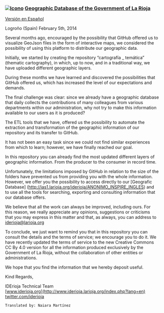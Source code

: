 ### [![Icono](http://www.iderioja.larioja.org/imagenes/logo_iderioja_56x70.gif)](http://www.iderioja.org)  [Geographic Database of the Government of La Rioja](https://github.com/iderioja/base_datos_geografica)
[Versión en Español](https://github.com/iderioja/base_datos_geografica/blob/master/README.md)

Logroño (Spain) February 5th, 2014

Several months ago, encouraged by the possibility that GitHub offered us to visualize GeoJson files in the form of interactive maps, we considered the possibility of using this platform to distribute our geographic data.

Initially, we started by creating the repository “cartografía _ temática” (thematic cartography), in which, up to now, and in a traditional way, we have uploaded different geographic layers.

During these months we have learned and discovered the possibilities that GitHub offered us, which has increased the level of our expectations and demands.

The final challenge was clear: since we already have a geographic database that daily collects the contributions of many colleagues from various departments within our administration, why not try to make this information available to our users as it is produced?

The ETL tools that we have, offered us the possibility to automate the extraction and transformation of the geographic information of our repository and its transfer to GitHub.

It has not been an easy task since we could not find similar experiences from which to learn; however, we have finally reached our goal.

In this repository you can already find the most updated different layers of geographic information. From the producer to the consumer in record time.

Unfortunately, the limitations imposed by GitHub in relation to the size of the folders have prevented us from providing you with the whole information. However, we offer you the possibility to access directly to our [Geografic Database] (http://ias1.larioja.org/iderioja/ANONIMO_INSPIRE_INGLES) and to use all the tools for searching, exporting and consulting information that our database offers.

We believe that all the work can always be improved, including ours. For this reason, we really appreciate any opinions, suggestions or criticisms that you may express in this matter and that, as always, you can address to iderioja@larioja.org

To conclude, we just want to remind you that in this repository you can consult the details and the terms of service; we encourage you to do it. We have recently updated the terms of service to the new Creative Commons CC By 4.0 version for all the information produced exclusively by the Government of La Rioja, without the collaboration of other entities or administrations.

We hope that you find the information that we hereby deposit useful.


Kind Regards,

IDErioja Technical Team
<br />[www.iderioja.org](http://www.iderioja.larioja.org/index.php?lang=en)
<br />[twitter.com/iderioja](http://twitter.com/iderioja)



``` 
Translated by: Naiara Martínez
```

